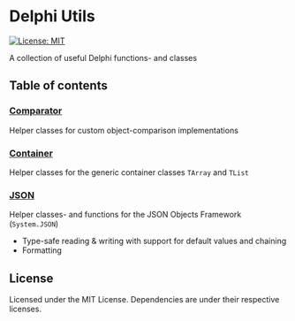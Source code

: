 # Delphi Utils
[![License: MIT](https://img.shields.io/badge/License-MIT-blue.svg)](https://opensource.org/licenses/MIT)

A collection of useful Delphi functions- and classes

## Table of contents
### [Comparator](https://github.com/flobernd/delphi-utils/wiki/Comparator)
Helper classes for custom object-comparison implementations

### [Container](https://github.com/flobernd/delphi-utils/wiki/Container)
Helper classes for the generic container classes `TArray` and `TList`

### [JSON](https://github.com/flobernd/delphi-utils/wiki/JSON)
Helper classes- and functions for the JSON Objects Framework (`System.JSON`)
- Type-safe reading & writing with support for default values and chaining
- Formatting

## License ##

Licensed under the MIT License. Dependencies are under their respective licenses.